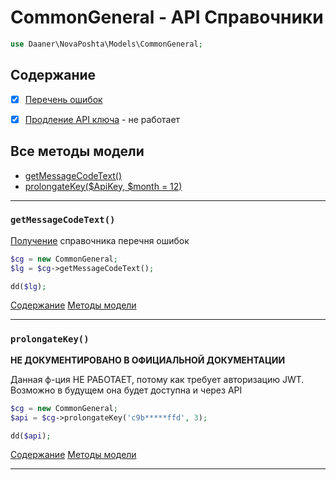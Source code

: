 # CommonGeneral - API Справочники

```php
use Daaner\NovaPoshta\Models\CommonGeneral;
```

## Содержание
- [x] [Перечень ошибок](CommonGeneral.md#getMessageCodeText)
- [x] [Продление API ключа](CommonGeneral.md#prolongateKey) - не работает


## Все методы модели
- [getMessageCodeText()](#getMessageCodeText)
- [prolongateKey($ApiKey, $month = 12)](#prolongateKey)


---

### `getMessageCodeText()`
[Получение](https://devcenter.novaposhta.ua/docs/services/55702570a0fe4f0cf4fc53ed/operations/58f0730deea270153c8be3cd) справочника перечня ошибок
```php
$cg = new CommonGeneral;
$lg = $cg->getMessageCodeText();

dd($lg);
```
[Содержание](#Содержание) [Методы модели](#Все-методы-модели)
***


### `prolongateKey()`
__НЕ ДОКУМЕНТИРОВАНО В ОФИЦИАЛЬНОЙ ДОКУМЕНТАЦИИ__

Данная ф-ция НЕ РАБОТАЕТ, потому как требует авторизацию JWT.
Возможно в будущем она будет доступна и через API

```php
$cg = new CommonGeneral;
$api = $cg->prolongateKey('c9b*****ffd', 3);

dd($api);
```
[Содержание](#Содержание) [Методы модели](#Все-методы-модели)
***
